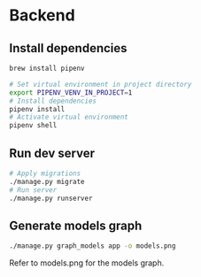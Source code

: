 # Backend

## Install dependencies

```bash
brew install pipenv

# Set virtual environment in project directory
export PIPENV_VENV_IN_PROJECT=1
# Install dependencies
pipenv install
# Activate virtual environment
pipenv shell
```

## Run dev server

```bash
# Apply migrations
./manage.py migrate
# Run server
./manage.py runserver
```

## Generate models graph

```bash
./manage.py graph_models app -o models.png
```

Refer to models.png for the models graph.

